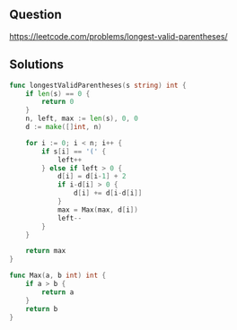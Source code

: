 ## Question

https://leetcode.com/problems/longest-valid-parentheses/

## Solutions

```go
func longestValidParentheses(s string) int {
	if len(s) == 0 {
		return 0
	}
	n, left, max := len(s), 0, 0
	d := make([]int, n)

	for i := 0; i < n; i++ {
		if s[i] == '(' {
			left++
		} else if left > 0 {
			d[i] = d[i-1] + 2
			if i-d[i] > 0 {
				d[i] += d[i-d[i]]
			}
			max = Max(max, d[i])
			left--
		}
	}

	return max
}

func Max(a, b int) int {
	if a > b {
		return a
	}
	return b
}
```
